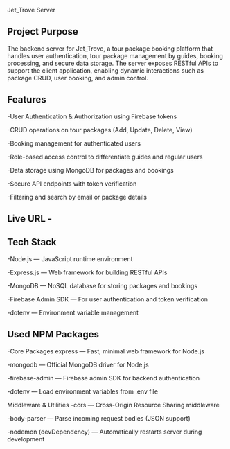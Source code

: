 Jet_Trove Server

## Project Purpose
The backend server for Jet_Trove, a tour package booking platform that handles user authentication, tour package management by guides, booking processing, and secure data storage. The server exposes RESTful APIs to support the client application, enabling dynamic interactions such as package CRUD, user booking, and admin control.

## Features
-User Authentication & Authorization using Firebase tokens

-CRUD operations on tour packages (Add, Update, Delete, View)

-Booking management for authenticated users

-Role-based access control to differentiate guides and regular users

-Data storage using MongoDB for packages and bookings

-Secure API endpoints with token verification

-Filtering and search by email or package details

## Live URL -


## Tech Stack
-Node.js — JavaScript runtime environment

-Express.js — Web framework for building RESTful APIs

-MongoDB — NoSQL database for storing packages and bookings

-Firebase Admin SDK — For user authentication and token verification

-dotenv — Environment variable management

## Used NPM Packages
-Core Packages
express — Fast, minimal web framework for Node.js

-mongodb — Official MongoDB driver for Node.js

-firebase-admin — Firebase admin SDK for backend authentication

-dotenv — Load environment variables from .env file

Middleware & Utilities
-cors — Cross-Origin Resource Sharing middleware

-body-parser — Parse incoming request bodies (JSON support)

-nodemon (devDependency) — Automatically restarts server during development

